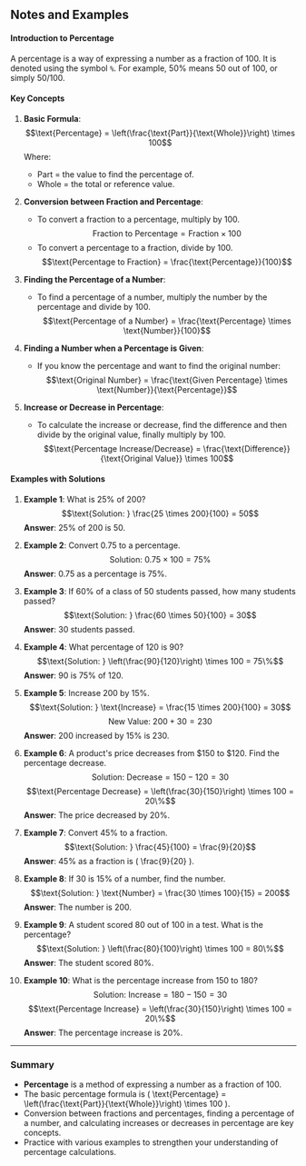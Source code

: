 ## Notes and Examples

#### Introduction to Percentage
A percentage is a way of expressing a number as a fraction of 100. It is denoted using the symbol `%`. For example, 50% means 50 out of 100, or simply 50/100.

#### Key Concepts

1. **Basic Formula**: 
   $$\text{Percentage} = \left(\frac{\text{Part}}{\text{Whole}}\right) \times 100$$
   Where:
   - Part = the value to find the percentage of.
   - Whole = the total or reference value.

2. **Conversion between Fraction and Percentage**:
   - To convert a fraction to a percentage, multiply by 100.
     $$\text{Fraction to Percentage} = \text{Fraction} \times 100$$
   - To convert a percentage to a fraction, divide by 100.
     $$\text{Percentage to Fraction} = \frac{\text{Percentage}}{100}$$

3. **Finding the Percentage of a Number**:
   - To find a percentage of a number, multiply the number by the percentage and divide by 100.
     $$\text{Percentage of a Number} = \frac{\text{Percentage} \times \text{Number}}{100}$$

4. **Finding a Number when a Percentage is Given**:
   - If you know the percentage and want to find the original number:
     $$\text{Original Number} = \frac{\text{Given Percentage} \times \text{Number}}{\text{Percentage}}$$

5. **Increase or Decrease in Percentage**:
   - To calculate the increase or decrease, find the difference and then divide by the original value, finally multiply by 100.
     $$\text{Percentage Increase/Decrease} = \frac{\text{Difference}}{\text{Original Value}} \times 100$$

#### Examples with Solutions

1. **Example 1**: What is 25% of 200?
   $$\text{Solution: } \frac{25 \times 200}{100} = 50$$
   **Answer**: 25% of 200 is 50.

2. **Example 2**: Convert 0.75 to a percentage.
   $$\text{Solution: } 0.75 \times 100 = 75\%$$
   **Answer**: 0.75 as a percentage is 75%.

3. **Example 3**: If 60% of a class of 50 students passed, how many students passed?
   $$\text{Solution: } \frac{60 \times 50}{100} = 30$$
   **Answer**: 30 students passed.

4. **Example 4**: What percentage of 120 is 90?
   $$\text{Solution: } \left(\frac{90}{120}\right) \times 100 = 75\%$$
   **Answer**: 90 is 75% of 120.

5. **Example 5**: Increase 200 by 15%.
   $$\text{Solution: } \text{Increase} = \frac{15 \times 200}{100} = 30$$
   $$\text{New Value: } 200 + 30 = 230$$
   **Answer**: 200 increased by 15% is 230.

6. **Example 6**: A product's price decreases from $150 to $120. Find the percentage decrease.
   $$\text{Solution: } \text{Decrease} = 150 - 120 = 30$$
   $$\text{Percentage Decrease} = \left(\frac{30}{150}\right) \times 100 = 20\%$$
   **Answer**: The price decreased by 20%.

7. **Example 7**: Convert 45% to a fraction.
   $$\text{Solution: } \frac{45}{100} = \frac{9}{20}$$
   **Answer**: 45% as a fraction is \( \frac{9}{20} \).

8. **Example 8**: If 30 is 15% of a number, find the number.
   $$\text{Solution: } \text{Number} = \frac{30 \times 100}{15} = 200$$
   **Answer**: The number is 200.

9. **Example 9**: A student scored 80 out of 100 in a test. What is the percentage?
   $$\text{Solution: } \left(\frac{80}{100}\right) \times 100 = 80\%$$
   **Answer**: The student scored 80%.

10. **Example 10**: What is the percentage increase from 150 to 180?
    $$\text{Solution: } \text{Increase} = 180 - 150 = 30$$
    $$\text{Percentage Increase} = \left(\frac{30}{150}\right) \times 100 = 20\%$$
    **Answer**: The percentage increase is 20%.

---

### Summary
- **Percentage** is a method of expressing a number as a fraction of 100.
- The basic percentage formula is \( \text{Percentage} = \left(\frac{\text{Part}}{\text{Whole}}\right) \times 100 \).
- Conversion between fractions and percentages, finding a percentage of a number, and calculating increases or decreases in percentage are key concepts.
- Practice with various examples to strengthen your understanding of percentage calculations.